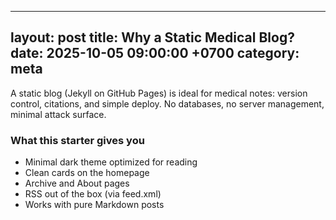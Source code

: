 
---
layout: post
title: Why a Static Medical Blog?
date: 2025-10-05 09:00:00 +0700
category: meta
---
A static blog (Jekyll on GitHub Pages) is ideal for medical notes: version control, citations, and simple deploy. No databases, no server management, minimal attack surface.

### What this starter gives you
- Minimal dark theme optimized for reading
- Clean cards on the homepage
- Archive and About pages
- RSS out of the box (via feed.xml)
- Works with pure Markdown posts
